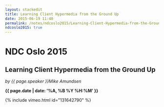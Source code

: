 ```yaml
---
layout: stackedit
title: Learning Client Hypermedia from the Ground Up
date: 2015-06-19 11:40
permalink: /notes/ndcoslo2015/Learning-Client-Hypermedia-from-the-Ground-Up.html
ndcoslo2015: true
---
```


# NDC Oslo 2015

## Learning Client Hypermedia from the Ground Up
*by {{ page.speaker }}Mike Amundsen*

**{{ page.date | date: '%A, %B %Y %H:%M' }}**

{% include vimeo.html id="131642790" %}